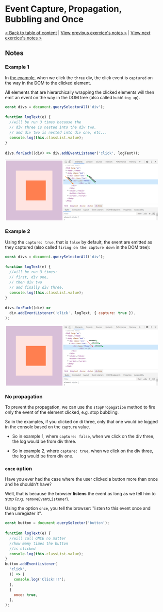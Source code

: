 # Event Capture, Propagation, Bubbling and Once

[< Back to table of content](../README.md) |
[View previous exercice's notes >](../24-Sticky.Nav/Notes.md) |
[View next exercice's notes >](../26-Stripe.Follow.Along.Nav/Notes.md)

## Notes

### Example 1

In [the example](../../exercices/25-Event.Capture,.Propagation,.Bubbling.and.Once/index-FINISHED.html), when we click the `three` div, the click event is `captured` on the way in the DOM to the clicked element.

All elements that are hierarchically wrapping the clicked elements will then emit an event on the way in the DOM tree (also called `bubbling up`).

```js
const divs = document.querySelectorAll('div');

function logText(e) {
  //will be run 3 times because the
  // div three is nested into the div two,
  // and div two is nested into div one, etc...
  console.log(this.classList.value);
}

divs.forEach((div) => div.addEventListener('click', logText));
```

![capture.then.emit.png](capture.then.emit.png)

### Example 2

Using the `capture: true`, that is `false` by default, the event are emitted as they captured (also called `firing on the capture down` in the DOM tree):

```js
const divs = document.querySelectorAll('div');

function logText(e) {
  //will be run 3 times:
  // first, div one,
  // then div two
  // and finally div three.
  console.log(this.classList.value);
}

divs.forEach((div) =>
  div.addEventListener('click', logText, { capture: true }),
);
```

![capture.and.emit.as.we.go.png](capture.and.emit.as.we.go.png)

### No propagation

To prevent the propagation, we can use the `stopPropagation` method to fire only the event of the element clicked, e.g. stop bubbling.

So in the examples, if you clicked on di three, only that one would be logged in the console based on the `capture` value.

- So in example 1, where `capture: false`, when we click on the div three, the log would be from div three.

- So in example 2, where `capture: true`, when we click on the div three, the log would be from div one.

### `once` option

Have you ever had the case where the user clicked a button more than once and he shouldn't have?

Well, that is because the browser **listens** the event as long as we tell him to stop (e.g. `removeEventListener`).

Using the option `once`, you tell the browser: "listen to this event once and then unregister it".

```js
const button = document.querySelector('button');

function logText(e) {
  //will call ONCE no matter
  //how many times the button
  //is clicked
  console.log(this.classList.value);
}
button.addEventListener(
  'click',
  () => {
    console.log('Click!!!');
  },
  {
    once: true,
  },
);
```
